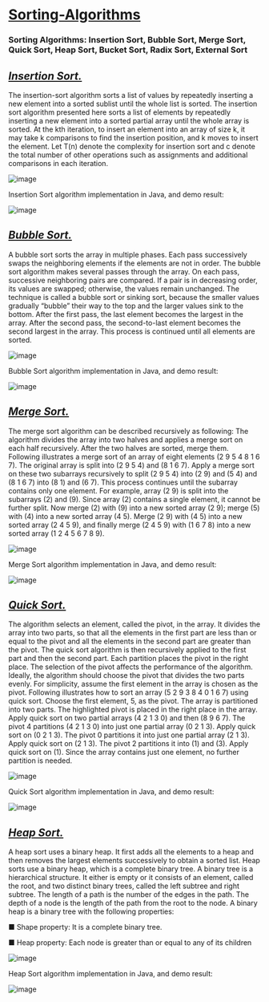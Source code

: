 # [Sorting-Algorithms](https://en.wikipedia.org/wiki/Sorting_algorithm)
### Sorting Algorithms: Insertion Sort, Bubble Sort, Merge Sort, Quick Sort, Heap Sort, Bucket Sort, Radix Sort, External Sort

*[Insertion Sort.](https://en.wikipedia.org/wiki/Insertion_sort)*
------------------


The insertion-sort algorithm sorts a list of values by repeatedly inserting a new element into a sorted sublist until the whole list is sorted. The insertion sort algorithm presented here sorts a list of elements by repeatedly inserting a new element into a sorted partial array until the whole array is sorted. At the kth iteration, to insert an element into an array of size k, it may take k comparisons to find the insertion position, and k moves to insert the element. Let T(n) denote the complexity for insertion sort and c denote the total number of other operations such as assignments and additional comparisons in each iteration.

![image](https://user-images.githubusercontent.com/24220136/231912384-5a5c3513-553a-457b-a53a-97b02753c14d.png)

Insertion Sort algorithm implementation in Java, and demo result:

![image](https://user-images.githubusercontent.com/24220136/231912551-6f022f15-5e03-4ec2-aae9-b19bb5870351.png)

*[Bubble Sort.](https://en.wikipedia.org/wiki/Bubble_sort)*
------------------


A bubble sort sorts the array in multiple phases. Each pass successively swaps the neighboring elements if the elements are not in order. The bubble sort algorithm makes several passes through the array. On each pass, successive neighboring pairs are compared. If a pair is in decreasing order, its values are swapped; otherwise, the values remain unchanged. The technique is called a bubble sort or sinking sort, because the smaller values gradually “bubble” their way to the top and the larger values sink to the bottom. After the first pass, the last element becomes the largest in the array. After the second pass, the second-to-last element becomes the second largest in the array. This process is continued until all elements are sorted.

![image](https://user-images.githubusercontent.com/24220136/231914919-e37fb411-bdf2-4444-b88d-5d7438fd8459.png)

Bubble Sort algorithm implementation in Java, and demo result:

![image](https://user-images.githubusercontent.com/24220136/231914958-071f4081-1ad6-4ae7-ae5a-6c73ed1599c7.png)

*[Merge Sort.](https://en.wikipedia.org/wiki/Merge_sort)*
------------------

The merge sort algorithm can be described recursively as following: The algorithm divides the array into two halves and applies a merge sort on each half recursively. After the two halves are sorted, merge them. Following illustrates a merge sort of an array of eight elements (2 9 5 4 8 1 6 7). The original
array is split into (2 9 5 4) and (8 1 6 7). Apply a merge sort on these two subarrays recursively to split (2 9 5 4) into (2 9) and (5 4) and (8 1 6 7) into (8 1) and (6 7). This process continues until the subarray contains only one element. For example, array (2 9) is split into the subarrays (2) and (9). Since array (2) contains a single element, it cannot be further split. Now merge (2) with (9) into a new sorted array (2 9); merge (5) with (4) into a new sorted array (4 5). Merge (2 9) with (4 5) into a new sorted array (2 4 5 9), and finally merge (2 4 5 9) with (1 6 7 8) into a new sorted array (1 2 4 5 6 7 8 9).

![image](https://user-images.githubusercontent.com/24220136/231917762-91546175-e36f-4afb-8ba1-cf1f2cf506d9.png)

Merge Sort algorithm implementation in Java, and demo result:

![image](https://user-images.githubusercontent.com/24220136/231917835-0ae7596b-3787-4be0-854f-9d578edf0a1c.png)

*[Quick Sort.](https://en.wikipedia.org/wiki/Quicksort)*
------------------

The algorithm selects an element, called the pivot, in the array. It divides the array into two parts, so that all the elements in the first part are less than or equal to the pivot and all the elements in the second part are greater than the pivot. The quick sort algorithm is then recursively applied to the first part and then the second part. Each partition places the pivot in the right place. The selection of the pivot affects the performance of the algorithm. Ideally, the algorithm should choose the pivot that divides the two parts evenly. For simplicity, assume the first element in the array is chosen as the pivot. Following illustrates how to sort an array (5 2 9 3 8 4 0 1 6 7) using quick sort. Choose the first element, 5, as the pivot. The array is partitioned into two parts. The highlighted pivot is placed in the right place in the array. Apply quick sort on two partial arrays (4 2 1 3 0) and then (8 9 6 7). The pivot 4 partitions (4 2 1 3 0) into just one partial array
(0 2 1 3). Apply quick sort on (0 2 1 3). The pivot 0 partitions it into just one partial array (2 1 3). Apply quick sort on (2 1 3). The pivot 2 partitions it into (1) and (3). Apply quick sort on (1). Since the array contains just one element, no further partition is needed.

![image](https://user-images.githubusercontent.com/24220136/231922911-c7280ca5-c5ff-4f83-a60e-b951399e3637.png)

Quick Sort algorithm implementation in Java, and demo result:

![image](https://user-images.githubusercontent.com/24220136/231922959-5ab8fe25-5b9a-4bbe-b734-0bd87519eb6b.png)

*[Heap Sort.](https://en.wikipedia.org/wiki/Heapsort)*
------------------

A heap sort uses a binary heap. It first adds all the elements to a heap and then removes the largest elements successively to obtain a sorted list.
Heap sorts use a binary heap, which is a complete binary tree. A binary tree is a hierarchical structure. It either is empty or it consists of an element, called the root, and two distinct binary trees, called the left subtree and right subtree. The length of a path is the number of the edges in the path. The depth of a node is the length of the path from the root to the node. A binary heap is a binary tree with the following properties:

 ■ Shape property: It is a complete binary tree.
 
 ■ Heap property: Each node is greater than or equal to any of its children
 
 ![image](https://user-images.githubusercontent.com/24220136/231942052-d1423dab-499b-499e-8b9b-7c943142eac6.png)


Heap Sort algorithm implementation in Java, and demo result:

![image](https://user-images.githubusercontent.com/24220136/231941859-77f2b3b1-1689-4c8e-9d51-cc7ae240dc92.png)
